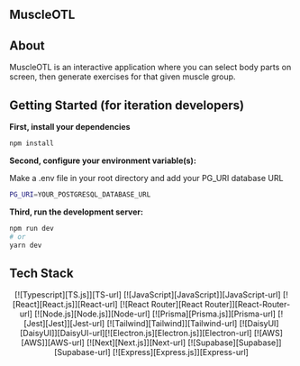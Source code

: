 ## MuscleOTL

## About

MuscleOTL is an interactive application where you can select body parts on screen, then generate exercises for that given muscle group.

## Getting Started (for iteration developers)

**First, install your dependencies**

```bash
npm install
```

**Second, configure your environment variable(s):**

Make a .env file in your root directory and add your PG_URI database URL

```bash
PG_URI=YOUR_POSTGRESQL_DATABASE_URL
```

**Third, run the development server:**

```bash
npm run dev
# or
yarn dev
```

## Tech Stack

<div align="center" width="100%">
            
[![Typescript][TS.js]][TS-url] [![JavaScript][JavaScript]][JavaScript-url] [![React][React.js]][React-url] [![React Router][React Router]][React-Router-url] [![Node.js][Node.js]][Node-url] 
[![Prisma][Prisma.js]][Prisma-url] [![Jest][Jest]][Jest-url] [![Tailwind][Tailwind]][Tailwind-url] [![DaisyUI][DaisyUI]][DaisyUI-url][![Electron.js][Electron.js]][Electron-url] [![AWS][AWS]][AWS-url] [![Next][Next.js]][Next-url] [![Supabase][Supabase]][Supabase-url] [![Express][Express.js]][Express-url]
</div>
